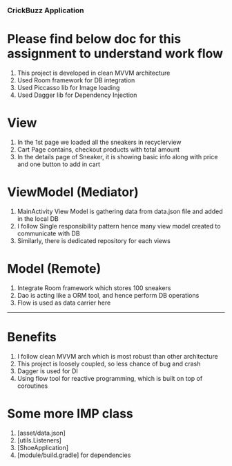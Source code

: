 ### CrickBuzz Application

# Please find below doc for this assignment to understand work flow

1. This project is developed in clean MVVM architecture
2. Used Room framework for DB integration
3. Used Piccasso lib for Image loading
4. Used Dagger lib for Dependency Injection

# View 
1. In the 1st page we loaded all the sneakers in recyclerview
2. Cart Page contains, checkout products with total amount
3. In the details page of Sneaker, it is showing basic info along with price and one button to add in cart

# ViewModel (Mediator)
1. MainActivity View Model is gathering data from data.json file and added in the local DB
2. I follow Single responsibility pattern hence many view model created to communicate with DB
3. Similarly, there is dedicated repository for each views

# Model (Remote)
1. Integrate Room framework which stores 100 sneakers
2. Dao is acting like a ORM tool, and hence perform DB operations
3. Flow is used as data carrier here

----------------

# Benefits
1. I follow clean MVVM arch which is most robust than other architecture
2. This project is loosely coupled, so less chance of bug and crash
3. Dagger is used for DI
4. Using flow tool for reactive programming, which is built on top of coroutines

# Some more IMP class
1. [asset/data.json]
3. [utils.Listeners]
4. [ShoeApplication]
5. [module/build.gradle] for dependencies